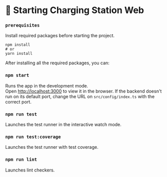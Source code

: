# 🚀 Starting Charging Station Web


### `prerequisites`
Install required packages before starting the project.

```
npm install
# or
yarn install
```



After installing all the required packages, you can:


### `npm start`

Runs the app in the development mode.\
Open [http://localhost:3000](http://localhost:3000) to view it in the browser.
If the backend doesn't run on its default port, change the URL on ```src/config/index.ts``` with the correct port.


### `npm run test`

Launches the test runner in the interactive watch mode.

### `npm run test:coverage`

Launches the test runner with test coverage.

### `npm run lint`

Launches lint checkers.
